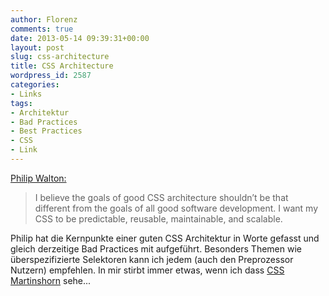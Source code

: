 ```yaml
---
author: Florenz
comments: true
date: 2013-05-14 09:39:31+00:00
layout: post
slug: css-architecture
title: CSS Architecture
wordpress_id: 2587
categories:
- Links
tags:
- Architektur
- Bad Practices
- Best Practices
- CSS
- Link
---
```


[Philip Walton:](http://engineering.appfolio.com/2012/11/16/css-architecture/)





> 
  
> 
> I believe the goals of good CSS architecture shouldn’t be that
  different from the goals of all good software development. I want my
  CSS to be predictable, reusable, maintainable, and scalable.
> 
> 






Philip hat die Kernpunkte einer guten CSS Architektur in Worte gefasst und gleich derzeitige Bad Practices mit aufgeführt. Besonders Themen wie überspezifizierte Selektoren kann ich jedem (auch den Preprozessor Nutzern) empfehlen. In mir stirbt immer etwas, wenn ich dass [CSS Martinshorn](https://twitter.com/track02/status/331438045431726080) sehe...



